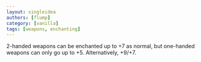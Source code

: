 ```yaml
---
layout: singleidea
authors: [flump]
category: [vanilla]
tags: [weapons, enchanting]
---
```

2-handed weapons can be enchanted up to +7 as normal, but one-handed weapons can only go up to +5. Alternatively, +9/+7.
